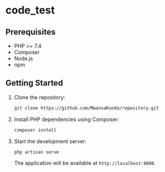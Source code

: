 
# code_test

## Prerequisites

- PHP >= 7.4
- Composer
- Node.js
- npm 
  
## Getting Started

1. Clone the repository:

   ```bash
   git clone https://github.com/MwansaKunda/repository.git
   ```

2. Install PHP dependencies using Composer:

   ```bash
   composer install
   ```

3. Start the development server:

   ```bash
   php artisan serve
   ```

   The application will be available at `http://localhost:8000`.


